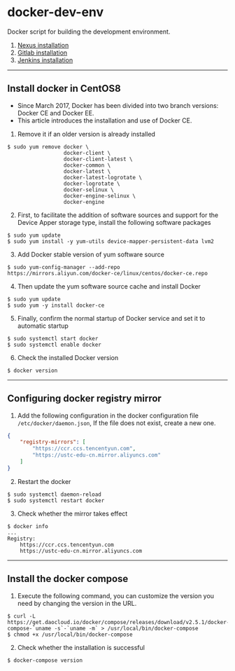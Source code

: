 # docker-dev-env
Docker script for building the development environment.

1. [Nexus installation](./nexus/README.md)
2. [Gitlab installation](./gitlab/README.md)
3. [Jenkins installation](./jenkins/README.md)
---

## Install docker in CentOS8
- Since March 2017, Docker has been divided into two branch versions: Docker CE and Docker EE.
- This article introduces the installation and use of Docker CE.

1. Remove it if an older version is already installed
```shell 
$ sudo yum remove docker \
                  docker-client \
                  docker-client-latest \
                  docker-common \
                  docker-latest \
                  docker-latest-logrotate \
                  docker-logrotate \
                  docker-selinux \
                  docker-engine-selinux \
                  docker-engine
```

2. First, to facilitate the addition of software sources and support for the Device Apper storage type, install the following software packages
```shell 
$ sudo yum update
$ sudo yum install -y yum-utils device-mapper-persistent-data lvm2
```

3. Add Docker stable version of yum software source
```shell 
$ sudo yum-config-manager --add-repo https://mirrors.aliyun.com/docker-ce/linux/centos/docker-ce.repo
```

4. Then update the yum software source cache and install Docker
```shell 
$ sudo yum update
$ sudo yum -y install docker-ce
```

5. Finally, confirm the normal startup of Docker service and set it to automatic startup
```shell 
$ sudo systemctl start docker
$ sudo systemctl enable docker
```

6. Check the installed Docker version
```shell 
$ docker version
```

---
## Configuring docker registry mirror
1. Add the following configuration in the docker configuration file `/etc/docker/daemon.json`, If the file does not exist, create a new one.
```json 
{
    "registry-mirrors": [
        "https://ccr.ccs.tencentyun.com",
        "https://ustc-edu-cn.mirror.aliyuncs.com"
    ]
}
```

2. Restart the docker
```shell 
$ sudo systemctl daemon-reload
$ sudo systemctl restart docker
```

3. Check whether the mirror takes effect
```shell 
$ docker info
...
Registry: 
    https://ccr.ccs.tencentyun.com
    https://ustc-edu-cn.mirror.aliyuncs.com
```

---
## Install the docker compose
1. Execute the following command, you can customize the version you need by changing the version in the URL.
```shell 
$ curl -L https://get.daocloud.io/docker/compose/releases/download/v2.5.1/docker-compose-`uname -s`-`uname -m` > /usr/local/bin/docker-compose
$ chmod +x /usr/local/bin/docker-compose
```

2. Check whether the installation is successful
```shell 
$ docker-compose version
```